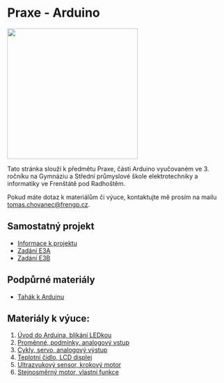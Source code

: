 # Praxe - Arduino

<img src="https://github.com/user-attachments/assets/63f53169-3490-4967-8baf-041eefeb903b" width="300"/>

Tato stránka slouží k předmětu Praxe, části Arduino vyučovaném ve 3. ročníku na Gymnáziu a Střední průmyslové škole elektrotechniky a informatiky ve Frenštátě pod Radhoštěm.

Pokud máte dotaz k materiálům či výuce, kontaktujte mě prosím na mailu tomas.chovanec@frengp.cz.

## Samostatný projekt
- [Informace k projektu](Projekt.md)
- [Zadání E3A](Zadani_projektu_E3A_sk_2.md)
- [Zadání E3B](Zadani_projektu_E3B_sk_2.md)

<!---
## Zpětná vazba po dokončení bloku
- [Dotazník](https://forms.gle/ZMapXVyxmpksGvFD7)
--->

## Podpůrné materiály
- [Tahák k Arduinu](/prezentace/Arduino_tahak.pdf) 
  
## Materiály k výuce:
1. [Úvod do Arduina, blikání LEDkou](01_lekce.md)
2. [Proměnné, podmínky, analogový vstup](02_lekce.md)
3. [Cykly, servo, analogový výstup](03_lekce.md)
4. [Teplotní čidlo, LCD displej](04_lekce.md)
5. [Ultrazvukový sensor, krokový motor](05_lekce.md)
6. [Stejnosměrný motor, vlastní funkce](06_lekce.md)


<!---
7. [Časování s millis()](07_lekce.md)
10. [](08_lekce.md)
11. [Vstup ze sériového portu, PIR čidlo](09_lekce.md)
12. [Opakování](10_lekce.md)
--->
